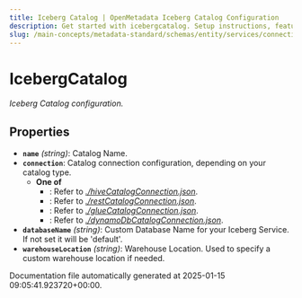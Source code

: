 ```yaml
---
title: Iceberg Catalog | OpenMetadata Iceberg Catalog Configuration
description: Get started with icebergcatalog. Setup instructions, features, and configuration details inside.
slug: /main-concepts/metadata-standard/schemas/entity/services/connections/database/iceberg/icebergcatalog
---
```


# IcebergCatalog

*Iceberg Catalog configuration.*

## Properties

- **`name`** *(string)*: Catalog Name.
- **`connection`**: Catalog connection configuration, depending on your catalog type.
  - **One of**
    - : Refer to *[./hiveCatalogConnection.json](#hiveCatalogConnection.json)*.
    - : Refer to *[./restCatalogConnection.json](#restCatalogConnection.json)*.
    - : Refer to *[./glueCatalogConnection.json](#glueCatalogConnection.json)*.
    - : Refer to *[./dynamoDbCatalogConnection.json](#dynamoDbCatalogConnection.json)*.
- **`databaseName`** *(string)*: Custom Database Name for your Iceberg Service. If not set it will be 'default'.
- **`warehouseLocation`** *(string)*: Warehouse Location. Used to specify a custom warehouse location if needed.


Documentation file automatically generated at 2025-01-15 09:05:41.923720+00:00.
